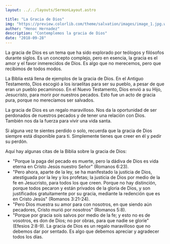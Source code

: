 ```yaml
---
layout: ../../layouts/SermonLayout.astro

title: "La Gracia de Dios"
img: "https://preview.colorlib.com/theme/salvation/images/image_1.jpg.webp"
author: "Henoc Hernadez"
description: "Contemplemos la gracia de Dios"
date: "2018-09-28"
---
```



La gracia de Dios es un tema que ha sido explorado por teólogos y filósofos durante siglos. Es un concepto complejo, pero en esencia, la gracia es el amor y el favor inmerecidos de Dios. Es algo que no merecemos, pero que recibimos de todos modos.

La Biblia está llena de ejemplos de la gracia de Dios. En el Antiguo Testamento, Dios escogió a los israelitas para ser su pueblo, a pesar de que eran un pueblo pecaminoso. En el Nuevo Testamento, Dios envió a su Hijo, Jesucristo, para morir por nuestros pecados. Esto fue un acto de gracia pura, porque no merecíamos ser salvados.

La gracia de Dios es un regalo maravilloso. Nos da la oportunidad de ser perdonados de nuestros pecados y de tener una relación con Dios. También nos da la fuerza para vivir una vida santa.

Si alguna vez te sientes perdido o solo, recuerda que la gracia de Dios siempre está disponible para ti. Simplemente tienes que creer en él y pedir su perdón.

Aquí hay algunas citas de la Biblia sobre la gracia de Dios:

- "Porque la paga del pecado es muerte, pero la dádiva de Dios es vida eterna en Cristo Jesús nuestro Señor" (Romanos 6:23).
- "Pero ahora, aparte de la ley, se ha manifestado la justicia de Dios, atestiguada por la ley y los profetas; la justicia de Dios por medio de la fe en Jesucristo, para todos los que creen. Porque no hay distinción, porque todos pecaron y están privados de la gloria de Dios, y son justificados gratuitamente por su gracia, mediante la redención que es en Cristo Jesús" (Romanos 3:21-24).
- "Pero Dios muestra su amor para con nosotros, en que siendo aún pecadores, Cristo murió por nosotros" (Romanos 5:8).
- "Porque por gracia sois salvos por medio de la fe; y esto no es de vosotros, es don de Dios; no por obras, para que nadie se gloríe" (Efesios 2:8-9).
La gracia de Dios es un regalo maravilloso que no debemos dar por sentado. Es algo que debemos apreciar y agradecer todos los días.
